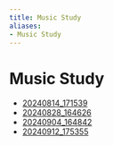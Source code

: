 ```yaml
---
title: Music Study
aliases:
- Music Study
---
```


# Music Study

- [20240814_171539](../entries/20240814_171539.md)
- [20240828_164626](../entries/20240828_164626.md)
- [20240904_164842](../entries/20240904_164842.md)
- [20240912_175355](../entries/20240912_175355.md)
